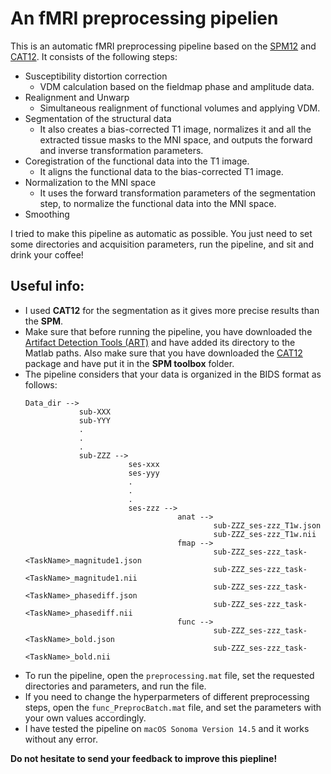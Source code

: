 # An fMRI preprocessing pipelien 

This is an automatic fMRI preprocessing pipeline based on the [SPM12](https://www.fil.ion.ucl.ac.uk/spm/software/spm12/) and [CAT12](https://neuro-jena.github.io/cat/). It consists of the following steps: 

- Susceptibility distortion correction
  - VDM calculation based on the fieldmap phase and amplitude data. 
- Realignment and Unwarp
  - Simultaneous realignment of functional volumes and applying VDM.
- Segmentation of the structural data
  - It also creates a bias-corrected T1 image, normalizes it and all the extracted tissue masks to the MNI space, and outputs the forward and inverse transformation parameters.
- Coregistration of the functional data into the T1 image.
  - It aligns the functional data to the bias-corrected T1 image.
- Normalization to the MNI space
  - It uses the forward transformation parameters of the segmentation step, to normalize the functional data into the MNI space. 
- Smoothing 

I tried to make this pipeline as automatic as possible. You just need to set some directories and acquisition parameters, run the pipeline, and sit and drink your coffee!

## Useful info: 

- I used **CAT12** for the segmentation as it gives more precise results than the **SPM**.
- Make sure that before running the pipeline, you have downloaded the [Artifact Detection Tools (ART)](https://www.nitrc.org/projects/artifact_detect/) and have added its directory to the Matlab paths. Also make sure that you have downloaded the [CAT12](https://neuro-jena.github.io/cat/) package and have put it in the **SPM toolbox** folder. 
- The pipeline considers that your data is organized in the BIDS format as follows:
  ```
  Data_dir -->
              sub-XXX
              sub-YYY
              .
              .
              .
              sub-ZZZ -->
                         ses-xxx
                         ses-yyy
                         .
                         .
                         .
                         ses-zzz -->
                                    anat -->
                                            sub-ZZZ_ses-zzz_T1w.json
                                            sub-ZZZ_ses-zzz_T1w.nii
                                    fmap -->
                                            sub-ZZZ_ses-zzz_task-<TaskName>_magnitude1.json
                                            sub-ZZZ_ses-zzz_task-<TaskName>_magnitude1.nii
                                            sub-ZZZ_ses-zzz_task-<TaskName>_phasediff.json
                                            sub-ZZZ_ses-zzz_task-<TaskName>_phasediff.nii
                                    func -->
                                            sub-ZZZ_ses-zzz_task-<TaskName>_bold.json
                                            sub-ZZZ_ses-zzz_task-<TaskName>_bold.nii
  ```
- To run the pipeline, open the `preprocessing.mat` file, set the requested directories and parameters, and run the file.
- If you need to change the hyperparmeters of different preprocessing steps, open the `func_PreprocBatch.mat` file, and set the parameters with your own values accordingly.
- I have tested the pipeline on `macOS Sonoma Version 14.5` and it works without any error.

**Do not hesitate to send your feedback to improve this piepline!**
